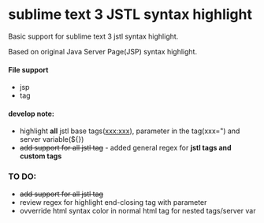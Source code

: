 # sublime text 3 JSTL syntax highlight
Basic support for sublime text 3 jstl syntax highlight.

Based on original Java Server Page(JSP) syntax highlight.

#### File support
* jsp
* tag

#### develop note:
* highlight __all__ jstl base tags(<xxx:xxx>), parameter in the tag(xxx=") and server variable(${})
* ~~add support for all jstl tag~~ - added general regex for __jstl tags and custom tags__

### TO DO:
* ~~add support for all jstl tag~~
* review regex for highlight end-closing tag with parameter
* ovverride html syntax color in normal html tag for nested tags/server var
